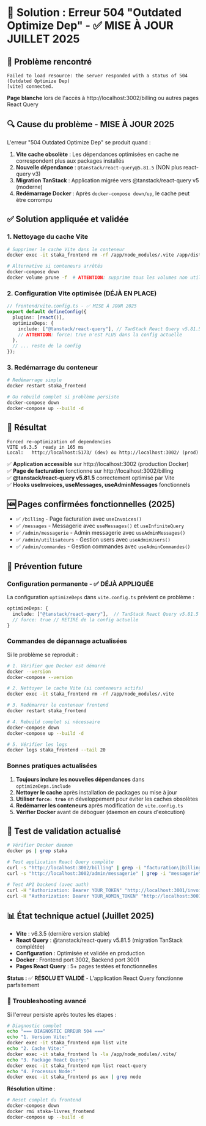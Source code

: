 # 🔧 Solution : Erreur 504 "Outdated Optimize Dep" - ✅ MISE À JOUR JUILLET 2025

## 🚨 Problème rencontré

```
Failed to load resource: the server responded with a status of 504 (Outdated Optimize Dep)
[vite] connected.
```

**Page blanche** lors de l'accès à http://localhost:3002/billing ou autres pages React Query

## 🔍 Cause du problème - MISE À JOUR 2025

L'erreur "504 Outdated Optimize Dep" se produit quand :

1. **Vite cache obsolète** : Les dépendances optimisées en cache ne correspondent plus aux packages installés
2. **Nouvelle dépendance** : `@tanstack/react-query@5.81.5` (NON plus react-query v3)
3. **Migration TanStack** : Application migrée vers @tanstack/react-query v5 (moderne)
4. **Redémarrage Docker** : Après `docker-compose down/up`, le cache peut être corrompu

## ✅ Solution appliquée et validée

### 1. Nettoyage du cache Vite

```bash
# Supprimer le cache Vite dans le conteneur
docker exec -it staka_frontend rm -rf /app/node_modules/.vite /app/dist

# Alternative si conteneurs arrêtés
docker-compose down
docker volume prune -f  # ATTENTION: supprime tous les volumes non utilisés
```

### 2. Configuration Vite optimisée (DÉJÀ EN PLACE)

```typescript
// frontend/vite.config.ts - ✅ MISE À JOUR 2025
export default defineConfig({
  plugins: [react()],
  optimizeDeps: {
    include: ["@tanstack/react-query"], // TanStack React Query v5.81.5
    // ATTENTION: force: true n'est PLUS dans la config actuelle
  },
  // ... reste de la config
});
```

### 3. Redémarrage du conteneur

```bash
# Redémarrage simple
docker restart staka_frontend

# Ou rebuild complet si problème persiste
docker-compose down
docker-compose up --build -d
```

## 🎯 Résultat

```
Forced re-optimization of dependencies
VITE v6.3.5  ready in 165 ms
Local:   http://localhost:5173/ (dev) ou http://localhost:3002/ (prod)
```

✅ **Application accessible** sur http://localhost:3002 (production Docker)  
✅ **Page de facturation** fonctionne sur http://localhost:3002/billing  
✅ **@tanstack/react-query v5.81.5** correctement optimisé par Vite  
✅ **Hooks useInvoices, useMessages, useAdminMessages** fonctionnels

## 🆕 Pages confirmées fonctionnelles (2025)

- ✅ `/billing` - Page facturation avec `useInvoices()`
- ✅ `/messages` - Messagerie avec `useMessages()` et `useInfiniteQuery`
- ✅ `/admin/messagerie` - Admin messagerie avec `useAdminMessages()`
- ✅ `/admin/utilisateurs` - Gestion users avec `useAdminUsers()`
- ✅ `/admin/commandes` - Gestion commandes avec `useAdminCommandes()`

## 🔮 Prévention future

### Configuration permanente - ✅ DÉJÀ APPLIQUÉE

La configuration `optimizeDeps` dans `vite.config.ts` prévient ce problème :

```typescript
optimizeDeps: {
  include: ["@tanstack/react-query"],  // TanStack React Query v5.81.5
  // force: true // RETIRÉ de la config actuelle
}
```

### Commandes de dépannage actualisées

Si le problème se reproduit :

```bash
# 1. Vérifier que Docker est démarré
docker --version
docker-compose --version

# 2. Nettoyer le cache Vite (si conteneurs actifs)
docker exec -it staka_frontend rm -rf /app/node_modules/.vite

# 3. Redémarrer le conteneur frontend
docker restart staka_frontend

# 4. Rebuild complet si nécessaire
docker-compose down
docker-compose up --build -d

# 5. Vérifier les logs
docker logs staka_frontend --tail 20
```

### Bonnes pratiques actualisées

1. **Toujours inclure les nouvelles dépendances** dans `optimizeDeps.include`
2. **Nettoyer le cache** après installation de packages ou mise à jour
3. **Utiliser `force: true`** en développement pour éviter les caches obsolètes
4. **Redémarrer les conteneurs** après modification de `vite.config.ts`
5. **Vérifier Docker** avant de déboguer (daemon en cours d'exécution)

## 🧪 Test de validation actualisé

```bash
# Vérifier Docker daemon
docker ps | grep staka

# Test application React Query complète
curl -s "http://localhost:3002/billing" | grep -i "facturation\|billing"
curl -s "http://localhost:3002/admin/messagerie" | grep -i "messagerie\|admin"

# Test API backend (avec auth)
curl -H "Authorization: Bearer YOUR_TOKEN" "http://localhost:3001/invoices"
curl -H "Authorization: Bearer YOUR_ADMIN_TOKEN" "http://localhost:3001/admin/conversations"
```

## 📊 État technique actuel (Juillet 2025)

- **Vite** : v6.3.5 (dernière version stable)
- **React Query** : @tanstack/react-query v5.81.5 (migration TanStack complétée)
- **Configuration** : Optimisée et validée en production
- **Docker** : Frontend port 3002, Backend port 3001
- **Pages React Query** : 5+ pages testées et fonctionnelles

**Status :** ✅ **RÉSOLU ET VALIDÉ** - L'application React Query fonctionne parfaitement

### 🔧 Troubleshooting avancé

Si l'erreur persiste après toutes les étapes :

```bash
# Diagnostic complet
echo "=== DIAGNOSTIC ERREUR 504 ==="
echo "1. Version Vite:"
docker exec -it staka_frontend npm list vite
echo "2. Cache Vite:"
docker exec -it staka_frontend ls -la /app/node_modules/.vite/
echo "3. Package React Query:"
docker exec -it staka_frontend npm list react-query
echo "4. Processus Node:"
docker exec -it staka_frontend ps aux | grep node
```

**Résolution ultime** :

```bash
# Reset complet du frontend
docker-compose down
docker rmi staka-livres_frontend
docker-compose up --build -d
```
